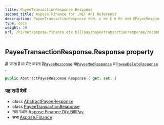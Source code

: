```yaml
---
title: PayeeTransactionResponse.Response
second_title: Aspose.Finance for .NET API Reference
description: PayeeTransactionResponse संपत्त. ह जत है य सेट करत हैPayeeResponse यPayeeModResponse यPayeeDeleteResponse .
type: docs
weight: 30
url: /hi/net/aspose.finance.ofx.billpay/payeetransactionresponse/response/
---
```

## PayeeTransactionResponse.Response property

हो जाता है या सेट करता है[`PayeeResponse`](../../payeeresponse/) या[`PayeeModResponse`](../../payeemodresponse/) या[`PayeeDeleteResponse`](../../payeedeleteresponse/) .

```csharp
public AbstractPayeeResponse Response { get; set; }
```

### यह सभी देखें

* class [AbstractPayeeResponse](../../abstractpayeeresponse/)
* class [PayeeTransactionResponse](../)
* नाम स्थान [Aspose.Finance.Ofx.BillPay](../../payeetransactionresponse/)
* सभा [Aspose.Finance](../../../)


